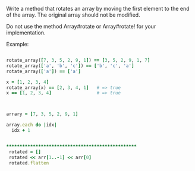 Write a method that rotates an array by moving the first element to the end of the array. The original array should not be modified.

Do not use the method Array#rotate or Array#rotate! for your implementation.

Example:
```ruby

rotate_array([7, 3, 5, 2, 9, 1]) == [3, 5, 2, 9, 1, 7]
rotate_array(['a', 'b', 'c']) == ['b', 'c', 'a']
rotate_array(['a']) == ['a']

x = [1, 2, 3, 4]
rotate_array(x) == [2, 3, 4, 1]   # => true
x == [1, 2, 3, 4]                 # => true



arrary = [7, 3, 5, 2, 9, 1]

array.each do |idx|
  idx + 1


*************************************************
 rotated = []
 rotated << arr[1..-1] << arr[0]
 rotated.flatten
 